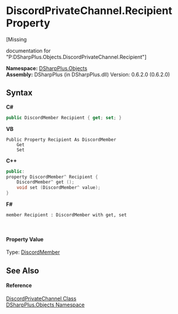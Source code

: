 # DiscordPrivateChannel.Recipient Property 
 

\[Missing <summary> documentation for "P:DSharpPlus.Objects.DiscordPrivateChannel.Recipient"\]

**Namespace:**&nbsp;<a href="b70db947-75ff-488f-5245-350c6ca1e522">DSharpPlus.Objects</a><br />**Assembly:**&nbsp;DSharpPlus (in DSharpPlus.dll) Version: 0.6.2.0 (0.6.2.0)

## Syntax

**C#**<br />
``` C#
public DiscordMember Recipient { get; set; }
```

**VB**<br />
``` VB
Public Property Recipient As DiscordMember
	Get
	Set
```

**C++**<br />
``` C++
public:
property DiscordMember^ Recipient {
	DiscordMember^ get ();
	void set (DiscordMember^ value);
}
```

**F#**<br />
``` F#
member Recipient : DiscordMember with get, set

```

<br />

#### Property Value
Type: <a href="5cf74e63-4004-3836-5a0d-910485913b65">DiscordMember</a>

## See Also


#### Reference
<a href="54695c30-69dc-fac7-3b0b-32cf1ab388dc">DiscordPrivateChannel Class</a><br /><a href="b70db947-75ff-488f-5245-350c6ca1e522">DSharpPlus.Objects Namespace</a><br />